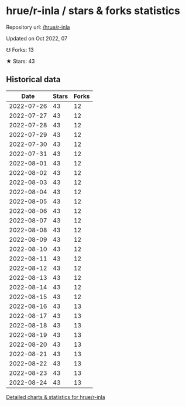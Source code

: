 # hrue/r-inla / stars & forks statistics

Repository url: [/hrue/r-inla](https://github.com/hrue/r-inla)

Updated on Oct 2022, 07

☋ Forks: 13

★ Stars: 43

## Historical data
| Date | Stars | Forks |
|------|-------|-------|
| 2022-07-26 | 43 | 12 | 
| 2022-07-27 | 43 | 12 | 
| 2022-07-28 | 43 | 12 | 
| 2022-07-29 | 43 | 12 | 
| 2022-07-30 | 43 | 12 | 
| 2022-07-31 | 43 | 12 | 
| 2022-08-01 | 43 | 12 | 
| 2022-08-02 | 43 | 12 | 
| 2022-08-03 | 43 | 12 | 
| 2022-08-04 | 43 | 12 | 
| 2022-08-05 | 43 | 12 | 
| 2022-08-06 | 43 | 12 | 
| 2022-08-07 | 43 | 12 | 
| 2022-08-08 | 43 | 12 | 
| 2022-08-09 | 43 | 12 | 
| 2022-08-10 | 43 | 12 | 
| 2022-08-11 | 43 | 12 | 
| 2022-08-12 | 43 | 12 | 
| 2022-08-13 | 43 | 12 | 
| 2022-08-14 | 43 | 12 | 
| 2022-08-15 | 43 | 12 | 
| 2022-08-16 | 43 | 13 | 
| 2022-08-17 | 43 | 13 | 
| 2022-08-18 | 43 | 13 | 
| 2022-08-19 | 43 | 13 | 
| 2022-08-20 | 43 | 13 | 
| 2022-08-21 | 43 | 13 | 
| 2022-08-22 | 43 | 13 | 
| 2022-08-23 | 43 | 13 | 
| 2022-08-24 | 43 | 13 | 


[Detailed charts & statistics for hrue/r-inla](https://reviewgithub.com/rep/hrue/r-inla)

